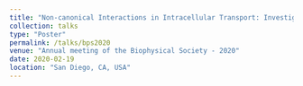 ```yaml
---
title: "Non‐canonical Interactions in Intracellular Transport: Investigating the Physical Mechanisms of Hitchhiking and Tethering"
collection: talks
type: "Poster"
permalink: /talks/bps2020
venue: "Annual meeting of the Biophysical Society - 2020"
date: 2020-02-19
location: "San Diego, CA, USA"
---
```

